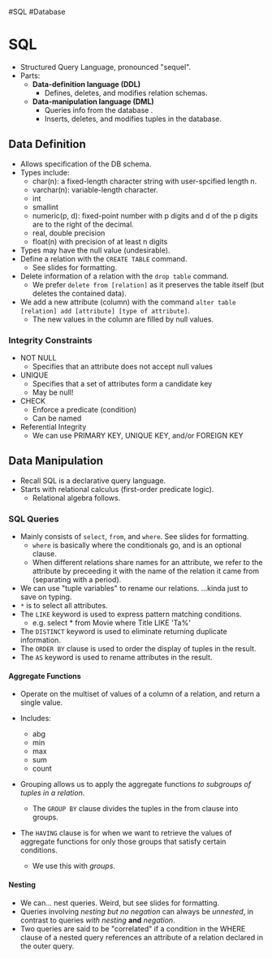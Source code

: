 #SQL #Database 
# SQL
- Structured Query Language, pronounced "sequel".
- Parts:
	- **Data-definition language (DDL)**
		- Defines, deletes, and modifies relation schemas.
	- **Data-manipulation language (DML)**
		- Queries info from the database .
		- Inserts, deletes, and modifies tuples in the database.

## Data Definition
- Allows specification of the DB schema.
- Types include:
	- char(n): a fixed-length character string with user-spcified length n.
	- varchar(n): variable-length character.
	- int
	- smallint
	- numeric(p, d): fixed-point number with p digits and d of the p digits are to the right of the decimal.
	- real, double precision
	- float(n) with precision of at least n digits
- Types may have the null value (undesirable).
- Define a relation with the `CREATE TABLE` command.
	- See slides for formatting.
- Delete information of a relation with the `drop table` command.
	- We prefer `delete from [relation]` as it preserves the table itself (but deletes the contained data).
- We add a new attribute (column) with the command `alter table [relation] add [attribute] [type of attribute]`.
	- The new values in the column are filled by null values.

### Integrity Constraints
- NOT NULL
	- Specifies that an attribute does not accept null values
- UNIQUE
	- Specifies that a set of attributes form a candidate key
	- May be null!
- CHECK
	- Enforce a predicate (condition)
	- Can be named
- Referential Integrity
	- We can use PRIMARY KEY, UNIQUE KEY, and/or FOREIGN KEY

## Data Manipulation
- Recall SQL is a declarative query language.
- Starts with relational calculus (first-order predicate logic).
	- Relational algebra follows.

### SQL Queries
- Mainly consists of `select`, `from`, and `where`. See slides for formatting.
	- `where` is basically where the conditionals go, and is an optional clause.
	- When different relations share names for an attribute, we refer to the attribute by preceeding it with the name of the relation it came from (separating with a period).
- We can use "tuple variables" to rename our relations. ...kinda just to save on typing.
- `*` is to select all attributes.
- The `LIKE` keyword is used to express pattern matching conditions.
	- e.g. select * from Movie where Title LIKE 'Ta%'
- The `DISTINCT` keyword is used to eliminate returning duplicate information.
- The `ORDER BY` clause is used to order the display of tuples in the result.
- The `AS` keyword is used to rename attributes in the result.

#### Aggregate Functions
- Operate on the multiset of values of a column of a relation, and return a single value.
- Includes:
	- abg
	- min
	- max
	- sum
	- count

- Grouping allows us to apply the aggregate functions *to subgroups of tuples in a relation*.
	- The `GROUP BY` clause divides the tuples in the from clause into groups. 
- The `HAVING` clause is for when we want to retrieve the values of aggregate functions for only those groups that satisfy certain conditions.
	- We use this with *groups*.

#### Nesting
- We can... nest queries. Weird, but see slides for formatting.
- Queries involving *nesting but no negation* can always be *unnested*, in contrast to queries *with nesting* **and** *negation*.
- Two queries are said to be "correlated" if a condition in the WHERE clause of a nested query references an attribute of a relation declared in the outer query.
